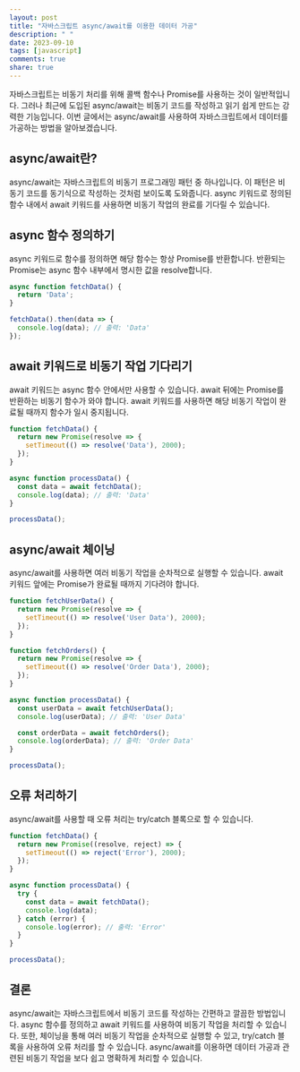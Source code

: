 ```yaml
---
layout: post
title: "자바스크립트 async/await를 이용한 데이터 가공"
description: " "
date: 2023-09-10
tags: [javascript]
comments: true
share: true
---
```


자바스크립트는 비동기 처리를 위해 콜백 함수나 Promise를 사용하는 것이 일반적입니다. 그러나 최근에 도입된 async/await는 비동기 코드를 작성하고 읽기 쉽게 만드는 강력한 기능입니다. 이번 글에서는 async/await를 사용하여 자바스크립트에서 데이터를 가공하는 방법을 알아보겠습니다.

## async/await란?

async/await는 자바스크립트의 비동기 프로그래밍 패턴 중 하나입니다. 이 패턴은 비동기 코드를 동기식으로 작성하는 것처럼 보이도록 도와줍니다. async 키워드로 정의된 함수 내에서 await 키워드를 사용하면 비동기 작업의 완료를 기다릴 수 있습니다.

## async 함수 정의하기

async 키워드로 함수를 정의하면 해당 함수는 항상 Promise를 반환합니다. 반환되는 Promise는 async 함수 내부에서 명시한 값을 resolve합니다.

```javascript
async function fetchData() {
  return 'Data';
}

fetchData().then(data => {
  console.log(data); // 출력: 'Data'
});
```

## await 키워드로 비동기 작업 기다리기

await 키워드는 async 함수 안에서만 사용할 수 있습니다. await 뒤에는 Promise를 반환하는 비동기 함수가 와야 합니다. await 키워드를 사용하면 해당 비동기 작업이 완료될 때까지 함수가 일시 중지됩니다.

```javascript
function fetchData() {
  return new Promise(resolve => {
    setTimeout(() => resolve('Data'), 2000);
  });
}

async function processData() {
  const data = await fetchData();
  console.log(data); // 출력: 'Data'
}

processData();
```

## async/await 체이닝

async/await를 사용하면 여러 비동기 작업을 순차적으로 실행할 수 있습니다. await 키워드 앞에는 Promise가 완료될 때까지 기다려야 합니다.

```javascript
function fetchUserData() {
  return new Promise(resolve => {
    setTimeout(() => resolve('User Data'), 2000);
  });
}

function fetchOrders() {
  return new Promise(resolve => {
    setTimeout(() => resolve('Order Data'), 2000);
  });
}

async function processData() {
  const userData = await fetchUserData();
  console.log(userData); // 출력: 'User Data'

  const orderData = await fetchOrders();
  console.log(orderData); // 출력: 'Order Data'
}

processData();
```

## 오류 처리하기

async/await를 사용할 때 오류 처리는 try/catch 블록으로 할 수 있습니다.

```javascript
function fetchData() {
  return new Promise((resolve, reject) => {
    setTimeout(() => reject('Error'), 2000);
  });
}

async function processData() {
  try {
    const data = await fetchData();
    console.log(data);
  } catch (error) {
    console.log(error); // 출력: 'Error'
  }
}

processData();
```

## 결론

async/await는 자바스크립트에서 비동기 코드를 작성하는 간편하고 깔끔한 방법입니다. async 함수를 정의하고 await 키워드를 사용하여 비동기 작업을 처리할 수 있습니다. 또한, 체이닝을 통해 여러 비동기 작업을 순차적으로 실행할 수 있고, try/catch 블록을 사용하여 오류 처리를 할 수 있습니다. async/await를 이용하면 데이터 가공과 관련된 비동기 작업을 보다 쉽고 명확하게 처리할 수 있습니다.